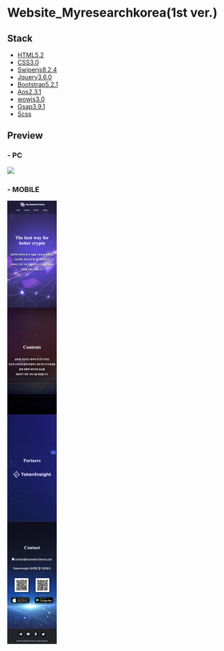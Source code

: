 # Website_Myresearchkorea(1st ver.)

## Stack

-   [HTML5.2](https://html.spec.whatwg.org/)
-   [CSS3.0](https://www.w3.org/TR/CSS/)
-   [Swiperjs8.2.4](https://swiperjs.com/)
-   [Jquery3.6.0](https://jquery.com/)
-   [Bootstrap5.2.1](https://getbootstrap.com/)
-   [Aos2.3.1](https://michalsnik.github.io/aos/)
-   [wowjs3.0](https://wowjs.uk/)
-   [Gsap3.9.1](https://greensock.com/gsap/)
-   [Scss](https://sass-lang.com/)


## Preview

### - PC
<img src="https://github.com/hwang1588/repo_img_src/blob/main/_portfolio_myresearchkorea_1st_ver/pc1.png">

### - MOBILE
<img src="https://github.com/hwang1588/repo_img_src/blob/main/_portfolio_myresearchkorea_1st_ver/mobile1.png">
